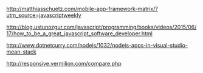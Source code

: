 http://matthiasschuetz.com/mobile-app-framework-matrix/?utm_source=javascriptweekly

http://blog.ustunozgur.com/javascript/programming/books/videos/2015/06/17/how_to_be_a_great_javascript_software_developer.html

http://www.dotnetcurry.com/nodejs/1032/nodejs-apps-in-visual-studio-mean-stack

http://responsive.vermilion.com/compare.php

